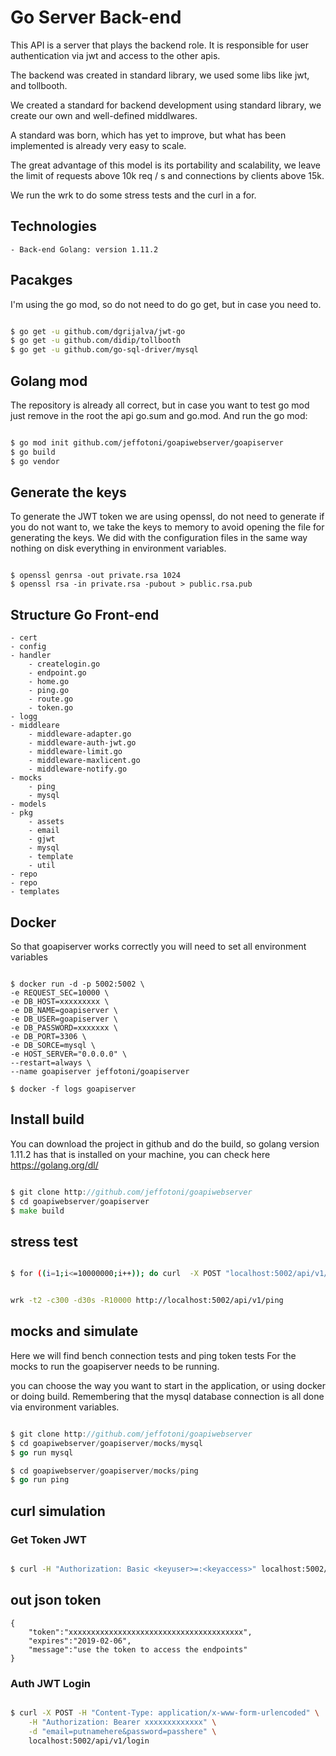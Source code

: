 # Go Server Back-end

This API is a server that plays the backend role. It is responsible for user authentication via jwt and access to the other apis.

The backend was created in standard library, we used some libs like jwt, and tollbooth.

We created a standard for backend development using standard library, we create our own and well-defined middlwares.

A standard was born, which has yet to improve, but what has been implemented is already very easy to scale.

The great advantage of this model is its portability and scalability, we leave the limit of requests above 10k req / s and connections by clients above 15k.

We run the wrk to do some stress tests and the curl in a for.

## Technologies 
	- Back-end Golang: version 1.11.2

## Pacakges

I'm using the go mod, so do not need to do go get, but in case you need to.

```sh

$ go get -u github.com/dgrijalva/jwt-go
$ go get -u github.com/didip/tollbooth
$ go get -u github.com/go-sql-driver/mysql

```

## Golang mod

The repository is already all correct, but in case you want to test go mod just remove in the root the api go.sum and go.mod.
And run the go mod:

```sh

$ go mod init github.com/jeffotoni/goapiwebserver/goapiserver
$ go build
$ go vendor

```

## Generate the keys

To generate the JWT token we are using openssl, do not need to generate if you do not want to, we take the keys to memory to avoid opening the file for generating the keys.
We did with the configuration files in the same way nothing on disk everything in environment variables.

```

$ openssl genrsa -out private.rsa 1024
$ openssl rsa -in private.rsa -pubout > public.rsa.pub

```

## Structure Go Front-end

	- cert
	- config
	- handler
		- createlogin.go
		- endpoint.go
		- home.go
		- ping.go
		- route.go
		- token.go
	- logg
	- middleare
		- middleware-adapter.go
		- middleware-auth-jwt.go
		- middleware-limit.go
		- middleware-maxlicent.go
		- middleware-notify.go
	- mocks
		- ping
		- mysql
	- models
	- pkg
		- assets
		- email
		- gjwt
		- mysql
		- template
		- util
	- repo
	- repo
	- templates

## Docker

So that goapiserver works correctly you will need to set all environment variables

```docker

$ docker run -d -p 5002:5002 \
-e REQUEST_SEC=10000 \
-e DB_HOST=xxxxxxxxx \
-e DB_NAME=goapiserver \
-e DB_USER=goapiserver \
-e DB_PASSWORD=xxxxxxx \
-e DB_PORT=3306 \
-e DB_SORCE=mysql \
-e HOST_SERVER="0.0.0.0" \
--restart=always \
--name goapiserver jeffotoni/goapiserver

$ docker -f logs goapiserver

```

## Install build

You can download the project in github and do the build, so golang version 1.11.2 has that is installed on your machine, you can check here https://golang.org/dl/

```go

$ git clone http://github.com/jeffotoni/goapiwebserver
$ cd goapiwebserver/goapiserver
$ make build

```

## stress test

```sh

$ for ((i=1;i<=10000000;i++)); do curl  -X POST "localhost:5002/api/v1/ping"; done

```

```sh

wrk -t2 -c300 -d30s -R10000 http://localhost:5002/api/v1/ping

```

## mocks and simulate

Here we will find bench connection tests and ping token tests
For the mocks to run the goapiserver needs to be running.

you can choose the way you want to start in the application, or using docker or doing build.
Remembering that the mysql database connection is all done via environment variables.

```go

$ git clone http://github.com/jeffotoni/goapiwebserver
$ cd goapiwebserver/goapiserver/mocks/mysql
$ go run mysql

$ cd goapiwebserver/goapiserver/mocks/ping
$ go run ping

```

## curl simulation

### Get Token JWT

```sh

$ curl -H "Authorization: Basic <keyuser>=:<keyaccess>" localhost:5002/api/v1/token

```

## out json token

```
{
	"token":"xxxxxxxxxxxxxxxxxxxxxxxxxxxxxxxxxxxxxxx",
	"expires":"2019-02-06",
	"message":"use the token to access the endpoints"
}

```

### Auth JWT Login

```sh

$ curl -X POST -H "Content-Type: application/x-www-form-urlencoded" \
	-H "Authorization: Bearer xxxxxxxxxxxxx" \
	-d "email=putnamehere&password=passhere" \
	localhost:5002/api/v1/login

```